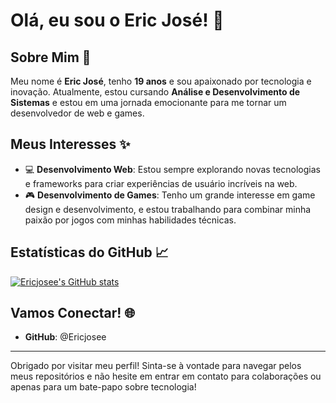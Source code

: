 # Olá, eu sou o Eric José! 👋

## Sobre Mim 🚀
Meu nome é **Eric José**, tenho **19 anos** e sou apaixonado por tecnologia e inovação. Atualmente, estou cursando **Análise e Desenvolvimento de Sistemas** e estou em uma jornada emocionante para me tornar um desenvolvedor de web e games.

## Meus Interesses ✨
- 💻 **Desenvolvimento Web**: Estou sempre explorando novas tecnologias e frameworks para criar experiências de usuário incríveis na web.
- 🎮 **Desenvolvimento de Games**: Tenho um grande interesse em game design e desenvolvimento, e estou trabalhando para combinar minha paixão por jogos com minhas habilidades técnicas.

## Estatísticas do GitHub 📈
[![Ericjosee's GitHub stats](https://github-readme-stats.vercel.app/api?username=Ericjosee)](https://github.com/Ericjosee/github-readme-stats)

## Vamos Conectar! 🌐
- **GitHub**: @Ericjosee


---

Obrigado por visitar meu perfil! Sinta-se à vontade para navegar pelos meus repositórios e não hesite em entrar em contato para colaborações ou apenas para um bate-papo sobre tecnologia!
